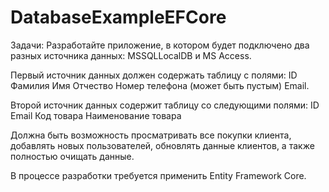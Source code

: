 # DatabaseExampleEFCore
Задачи:
Разработайте приложение, в котором будет подключено два разных источника данных: MSSQLLocalDB и MS Access.

Первый источник данных должен содержать таблицу с полями:
ID
Фамилия
Имя
Отчество
Номер телефона (может быть пустым)
Email.

Второй источник данных содержит таблицу со следующими полями:
ID
Email
Код товара
Наименование товара

Должна быть возможность просматривать все покупки клиента, добавлять новых пользователей, обновлять данные клиентов, а также полностью очищать данные.

В процессе разработки требуется применить Entity Framework Core.